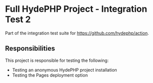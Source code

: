 # Full HydePHP Project - Integration Test 2

Part of the integration test suite for https://github.com/hydephp/action.

## Responsibilities

This project is responsible for testing the following:
- Testing an anonymous HydePHP project installation
- Testing the Pages deployment option
